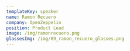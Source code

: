 ```yaml
---
templateKey: speaker
name: Ramon Recuero
company: OpenZeppelin
position: Product Lead
image: /img/ramonrecuero.png
glassesImg: /img/09_ramon_recuero_glasses.png
---
```


